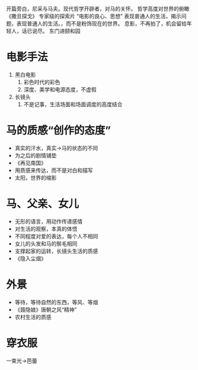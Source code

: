 开篇旁白，尼采与马夫。现代哲学开辟者，对马的关怀。
哲学高度对世界的俯瞰《撒旦探戈》
专家级的探索片 “电影的良心、思想”
表现普通人的生活，揭示问题，表现普通人的生活。，而不是粉饰现在的世界。
息影，不再拍了，机会留给年轻人，话已说尽。
东门进颐和园

# 电影手法

1. 黑白电影
	1. 彩色时代的彩色
	2. 深度、美学和电源态度，不虚假
2. 长镜头
	1. 不是记事，生活场面和场面调度的高度结合


# 马的质感“创作的态度”

* 真实的汗水，真实->马的状态的不同
* 为之后的剧情铺垫
* 《再见南国》
* 用质感来传达，而不是对白和描写
* 太阳，世界的缩影

# 马、父亲、女儿

* 无形的语言，用动作传递感情
* 对生活的观察，本真的体悟
* 不同程度对爱的表达，每个人不相同
* 女儿的头发和马的鬃毛相同
* 支撑起家的运转，长镜头生活的质感
* 《隐入尘烟》

# 外景

* 等待，等待自然的东西，等风、等烟
* 《聂隐娘》唐朝之风“精神”
* 农村生活的质感

# 穿衣服

一束光->芭蕾
